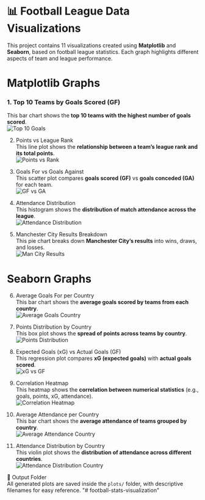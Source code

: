 # 📊 Football League Data Visualizations

This project contains 11 visualizations created using **Matplotlib** and **Seaborn**, based on football league statistics. Each graph highlights different aspects of team and league performance.  

# Matplotlib Graphs  

### 1. Top 10 Teams by Goals Scored (GF)  
This bar chart shows the **top 10 teams with the highest number of goals scored**.  
![Top 10 Goals](plots/top_10_goals.png)

2. Points vs League Rank  
This line plot shows the **relationship between a team’s league rank and its total points**.  
![Points vs Rank](plots/points_vs_rank.png)

3. Goals For vs Goals Against  
This scatter plot compares **goals scored (GF)** vs **goals conceded (GA)** for each team.  
![GF vs GA](plots/goals_for_vs_against.png)

4. Attendance Distribution  
This histogram shows the **distribution of match attendance across the league**.  
![Attendance Distribution](plots/attendance_distribution.png)

5. Manchester City Results Breakdown  
This pie chart breaks down **Manchester City’s results** into wins, draws, and losses.  
![Man City Results](plots/man_city_results.png)

# Seaborn Graphs  

 6. Average Goals For per Country  
This bar chart shows the **average goals scored by teams from each country**.  
![Average Goals Country](plots/avg_goals_country.png)

7. Points Distribution by Country  
This box plot shows the **spread of points across teams by country**.  
![Points Distribution](plots/points_distribution_country.png)

8. Expected Goals (xG) vs Actual Goals (GF)  
This regression plot compares **xG (expected goals)** with **actual goals scored**.  
![xG vs GF](plots/xg_vs_gf.png)

9. Correlation Heatmap  
This heatmap shows the **correlation between numerical statistics** (e.g., goals, points, xG, attendance).  
![Correlation Heatmap](plots/correlation_heatmap.png)

10. Average Attendance per Country  
This bar chart shows the **average attendance of teams grouped by country**.  
![Average Attendance Country](plots/avg_attendance_country.png)

11. Attendance Distribution by Country  
This violin plot shows the **distribution of attendance across different countries**.  
![Attendance Distribution Country](plots/Violin_Attendance_distribution.png)

📂 Output Folder  
All generated plots are saved inside the `plots/` folder, with descriptive filenames for easy reference.  "# football-stats-visualization" 
